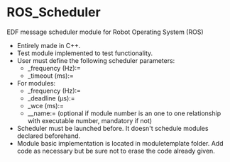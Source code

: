 # ROS_Scheduler
EDF message scheduler module for Robot Operating System (ROS)

+ Entirely made in C++.
+ Test module implemented to test functionality.
+ User must define the following scheduler parameters:
  * _frequency (Hz):=
  * _timeout (ms):=
+ For modules:
  * _frequency (Hz):=
  * _deadline (μs):=
  * _wce (ms):=
  * __name:= (optional if module number is an one to one relationship with executable number, mandatory if not)
+ Scheduler must be launched before. It doesn't schedule modules declared beforehand.
+ Module basic implementation is located in moduletemplate folder. Add code as necessary but be sure not to erase the code already given.
